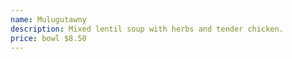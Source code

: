 ```yaml
---
name: Mulugutawny
description: Mixed lentil soup with herbs and tender chicken.
price: bowl $8.50
---
```

